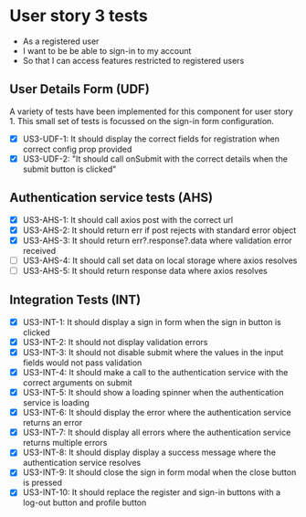 # User story 3 tests

- As a registered user
- I want to be be able to sign-in to my account
- So that I can access features restricted to registered users

## User Details Form (UDF)

A variety of tests have been implemented for this component for user story 1. This small set of tests is focussed on the sign-in form configuration.

- [x] US3-UDF-1: It should display the correct fields for registration when correct config prop provided
- [x] US3-UDF-2: "It should call onSubmit with the correct details when the submit button is clicked"

## Authentication service tests (AHS)

- [x] US3-AHS-1: It should call axios post with the correct url
- [x] US3-AHS-2: It should return err if post rejects with standard error object
- [x] US3-AHS-3: It should return err?.response?.data where validation error received
- [ ] US3-AHS-4: It should call set data on local storage where axios resolves
- [ ] US3-AHS-5: It should return response data where axios resolves

## Integration Tests (INT)

- [x] US3-INT-1: It should display a sign in form when the sign in button is clicked
- [x] US3-INT-2: It should not display validation errors
- [x] US3-INT-3: It should not disable submit where the values in the input fields would not pass validation
- [x] US3-INT-4: It should make a call to the authentication service with the correct arguments on submit
- [x] US3-INT-5: It should show a loading spinner when the authentication service is loading
- [x] US3-INT-6: It should display the error where the authentication service returns an error
- [x] US3-INT-7: It should display all errors where the authentication service returns multiple errors
- [x] US3-INT-8: It should display display a success message where the authentication service resolves
- [x] US3-INT-9: It should close the sign in form modal when the close button is pressed
- [x] US3-INT-10: It should replace the register and sign-in buttons with a log-out button and profile button
